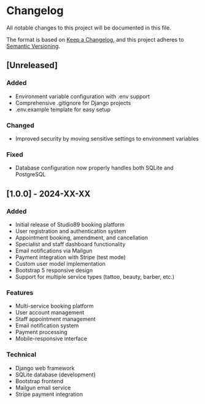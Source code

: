 # Changelog

All notable changes to this project will be documented in this file.

The format is based on [Keep a Changelog](https://keepachangelog.com/en/1.0.0/),
and this project adheres to [Semantic Versioning](https://semver.org/spec/v2.0.0.html).

## [Unreleased]

### Added
- Environment variable configuration with .env support
- Comprehensive .gitignore for Django projects
- .env.example template for easy setup

### Changed
- Improved security by moving sensitive settings to environment variables

### Fixed
- Database configuration now properly handles both SQLite and PostgreSQL

## [1.0.0] - 2024-XX-XX

### Added
- Initial release of Studio89 booking platform
- User registration and authentication system
- Appointment booking, amendment, and cancellation
- Specialist and staff dashboard functionality
- Email notifications via Mailgun
- Payment integration with Stripe (test mode)
- Custom user model implementation
- Bootstrap 5 responsive design
- Support for multiple service types (tattoo, beauty, barber, etc.)

### Features
- Multi-service booking platform
- User account management
- Staff appointment management
- Email notification system
- Payment processing
- Mobile-responsive interface

### Technical
- Django web framework
- SQLite database (development)
- Bootstrap frontend
- Mailgun email service
- Stripe payment integration